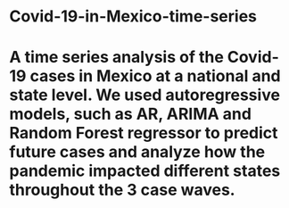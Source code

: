 # Covid-19-in-Mexico-time-series
# A time series analysis of the Covid-19 cases in Mexico at a national and state level. We used autoregressive models, such as AR, ARIMA and Random Forest regressor to predict future cases and analyze how the pandemic impacted different states throughout the 3 case waves. 
